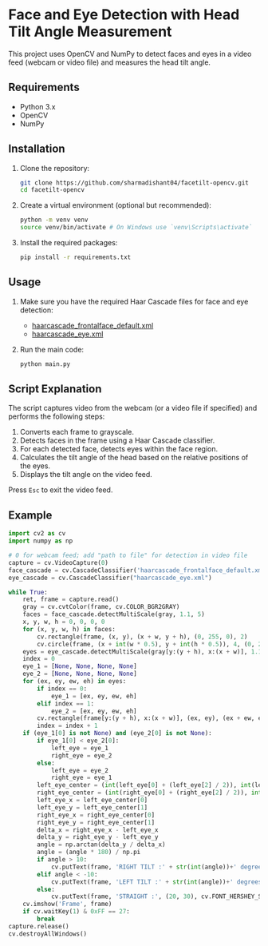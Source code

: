 # Face and Eye Detection with Head Tilt Angle Measurement

This project uses OpenCV and NumPy to detect faces and eyes in a video feed (webcam or video file) and measures the head tilt angle.

## Requirements

- Python 3.x
- OpenCV
- NumPy

## Installation

1. Clone the repository:
    ```sh
    git clone https://github.com/sharmadishant04/facetilt-opencv.git
    cd facetilt-opencv
    ```

2. Create a virtual environment (optional but recommended):
    ```sh
    python -m venv venv
    source venv/bin/activate # On Windows use `venv\Scripts\activate`
    ```

3. Install the required packages:
    ```sh
    pip install -r requirements.txt
    ```

## Usage

1. Make sure you have the required Haar Cascade files for face and eye detection:
    - [haarcascade_frontalface_default.xml](https://github.com/opencv/opencv/blob/master/data/haarcascades/haarcascade_frontalface_default.xml)
    - [haarcascade_eye.xml](https://github.com/opencv/opencv/blob/master/data/haarcascades/haarcascade_eye.xml)

2. Run the main code:
    ```sh
    python main.py
    ```

## Script Explanation

The script captures video from the webcam (or a video file if specified) and performs the following steps:

1. Converts each frame to grayscale.
2. Detects faces in the frame using a Haar Cascade classifier.
3. For each detected face, detects eyes within the face region.
4. Calculates the tilt angle of the head based on the relative positions of the eyes.
5. Displays the tilt angle on the video feed.

Press `Esc` to exit the video feed.

## Example

```python
import cv2 as cv 
import numpy as np 

# 0 for webcam feed; add "path to file" for detection in video file 
capture = cv.VideoCapture(0) 
face_cascade = cv.CascadeClassifier('haarcascade_frontalface_default.xml') 
eye_cascade = cv.CascadeClassifier("haarcascade_eye.xml") 

while True: 
    ret, frame = capture.read() 
    gray = cv.cvtColor(frame, cv.COLOR_BGR2GRAY) 
    faces = face_cascade.detectMultiScale(gray, 1.1, 5) 
    x, y, w, h = 0, 0, 0, 0
    for (x, y, w, h) in faces: 
        cv.rectangle(frame, (x, y), (x + w, y + h), (0, 255, 0), 2) 
        cv.circle(frame, (x + int(w * 0.5), y + int(h * 0.5)), 4, (0, 255, 0), -1) 
    eyes = eye_cascade.detectMultiScale(gray[y:(y + h), x:(x + w)], 1.1, 4) 
    index = 0
    eye_1 = [None, None, None, None] 
    eye_2 = [None, None, None, None] 
    for (ex, ey, ew, eh) in eyes: 
        if index == 0: 
            eye_1 = [ex, ey, ew, eh] 
        elif index == 1: 
            eye_2 = [ex, ey, ew, eh] 
        cv.rectangle(frame[y:(y + h), x:(x + w)], (ex, ey), (ex + ew, ey + eh), (0, 0, 255), 2) 
        index = index + 1
    if (eye_1[0] is not None) and (eye_2[0] is not None): 
        if eye_1[0] < eye_2[0]: 
            left_eye = eye_1 
            right_eye = eye_2 
        else: 
            left_eye = eye_2 
            right_eye = eye_1 
        left_eye_center = (int(left_eye[0] + (left_eye[2] / 2)), int(left_eye[1] + (left_eye[3] / 2))) 
        right_eye_center = (int(right_eye[0] + (right_eye[2] / 2)), int(right_eye[1] + (right_eye[3] / 2))) 
        left_eye_x = left_eye_center[0] 
        left_eye_y = left_eye_center[1] 
        right_eye_x = right_eye_center[0] 
        right_eye_y = right_eye_center[1] 
        delta_x = right_eye_x - left_eye_x 
        delta_y = right_eye_y - left_eye_y 
        angle = np.arctan(delta_y / delta_x) 
        angle = (angle * 180) / np.pi 
        if angle > 10: 
            cv.putText(frame, 'RIGHT TILT :' + str(int(angle))+' degrees', (20, 30), cv.FONT_HERSHEY_SIMPLEX, 1, (0, 0, 0), 2, cv.LINE_4) 
        elif angle < -10: 
            cv.putText(frame, 'LEFT TILT :' + str(int(angle))+' degrees', (20, 30), cv.FONT_HERSHEY_SIMPLEX, 1, (0, 0, 0), 2, cv.LINE_4) 
        else: 
            cv.putText(frame, 'STRAIGHT :', (20, 30), cv.FONT_HERSHEY_SIMPLEX, 1, (0, 0, 0), 2, cv.LINE_4) 
    cv.imshow('Frame', frame) 
    if cv.waitKey(1) & 0xFF == 27: 
        break
capture.release() 
cv.destroyAllWindows() 
